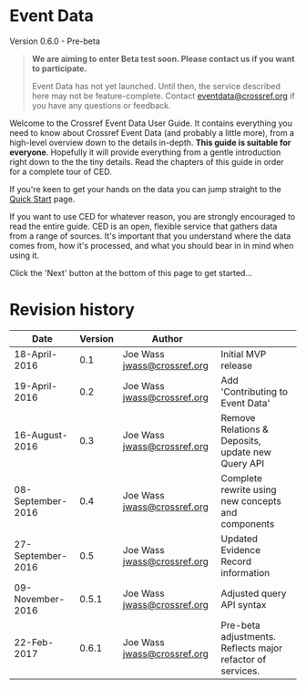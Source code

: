 # Event Data

Version 0.6.0 - Pre-beta

> **We are aiming to enter Beta test soon. Please contact us if you want to participate.**
>
> Event Data has not yet launched. Until then, the service described here may not be feature-complete.
> Contact eventdata@crossref.org if you have any questions or feedback.


Welcome to the Crossref Event Data User Guide. It contains everything you need to know about Crossref Event Data (and probably a little more), from a high-level overview down to the details in-depth. **This guide is suitable for everyone**. Hopefully it will provide everything from a gentle introduction right down to the the tiny details. Read the chapters of this guide in order for a complete tour of CED.

If you're keen to get your hands on the data you can jump straight to the [Quick Start](quick-start) page.

If you want to use CED for whatever reason, you are strongly encouraged to read the entire guide. CED is an open, flexible service that gathers data from a range of sources. It's important that you understand where the data comes from, how it's processed, and what you should bear in in mind when using it. 

Click the 'Next' button at the bottom of this page to get started...

# Revision history

| Date              | Version | Author                      |                                                   |
|-------------------|---------| ----------------------------|---------------------------------------------------|
| 18-April-2016     | 0.1     | Joe Wass jwass@crossref.org | Initial MVP release                               |
| 19-April-2016     | 0.2     | Joe Wass jwass@crossref.org | Add 'Contributing to Event Data'                  |
| 16-August-2016    | 0.3     | Joe Wass jwass@crossref.org | Remove Relations & Deposits, update new Query API |
| 08-September-2016 | 0.4     | Joe Wass jwass@crossref.org | Complete rewrite using new concepts and components|
| 27-September-2016 | 0.5     | Joe Wass jwass@crossref.org | Updated Evidence Record information |
| 09-November-2016  | 0.5.1   | Joe Wass jwass@crossref.org | Adjusted query API syntax |
| 22-Feb-2017       | 0.6.1   | Joe Wass jwass@crossref.org | Pre-beta adjustments. Reflects major refactor of services. |

